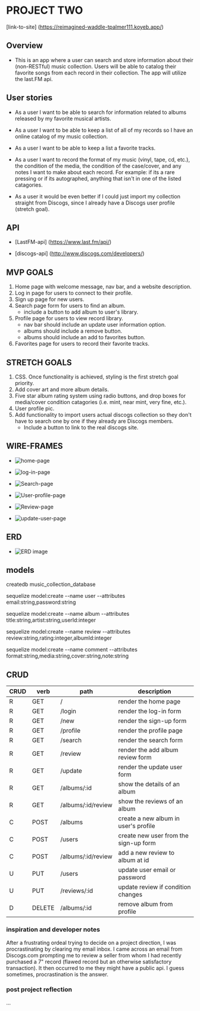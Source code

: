 # PROJECT TWO

 
[link-to-site] (https://reimagined-waddle-tpalmer111.koyeb.app/)

## __Overview__

* This is an app where a user can search and store information about their (non-RESTful) music collection. Users will be able to catalog their favorite songs from each record in their collection. The app will utilize the last.FM api.  

## __User stories__

* As a user I want to be able to search for information related to albums released by my favorite musical artists.

* As a user I want to be able to keep a list of all of my records so I have an online catalog of my music collection.

* As a user I want to be able to keep a list a favorite tracks.

* As a user I want to record the format of my music (vinyl, tape, cd, etc.), the condition of the media, the condition of the case/cover, and any notes I want to make about each record. For example: if its a rare pressing or if its autographed, anything that isn't in one of the listed catagories.

* As a user it would be even better if I could just import my collection straight from Discogs, since I already have a Discogs user profile (stretch goal).


## __API__

* [LastFM-api] (https://www.last.fm/api/)

* [discogs-api] (http://www.discogs.com/developers/)


## __MVP GOALS__

1. Home page with welcome message, nav bar, and a website description.
2. Log in page for users to connect to their profile.
3. Sign up page for new users.
4. Search page form for users to find an album.
    * include a button to add album to user's library.
5. Profile page for users to view record library.
    * nav bar should include an update user information option.
    * albums should include a remove button.
    * albums should include an add to favorites button.
6. Favorites page for users to record their favorite tracks.
    

## __STRETCH GOALS__

1. CSS. Once functionality is achieved, styling is the first stretch goal priority. 
2. Add cover art and more album details.
3. Five star album rating system using radio buttons, and drop boxes for media/cover condition catagories (i.e. mint, near mint, very fine, etc.).
4. User profile pic.
5. Add functionality to import users actual discogs collection so they don't have to search one by one if they already are Discogs members.
    * Include a button to link to the real discogs site.


## __WIRE-FRAMES__

* ![home-page](images/home-wire-1%20(1).jpg)

* ![log-in-page](images/Log-in-wire-1%20(1).jpg)

* ![Search-page](images/Search-wire-1%20(1).jpg)

* ![User-profile-page](images/Profile-wire-1%20(3).jpg)

* ![Review-page](images/Review-wire-1.jpg)

* ![update-user-page](images/update-user-wire-1%20(1).jpg)


## __ERD__

* ![ERD image](images/ERD.svg)


## __models__

createdb music_collection_database

sequelize model:create --name user --attributes email:string,password:string

sequelize model:create --name album --attributes title:string,artist:string,userId:integer

sequelize model:create --name review --attributes review:string,rating:integer,albumId:integer

sequelize model:create --name comment --attributes format:string,media:string,cover:string,note:string



## __CRUD__

CRUD | verb   | path                 | description                                  |
-----|--------|----------------------|----------------------------------------------|
R    | GET    | /                    | render the home page                         |
R    | GET    | /login               | render the log-in form                       |
R    | GET    | /new                 | render the sign-up form                      |
R    | GET    | /profile             | render the profile page                      |
R    | GET    | /search              | render the search form                       |
R    | GET    | /review             | render the add album review form              |
R    | GET    | /update              | render the update user form                  |
R    | GET    | /albums/:id          | show the details of an album                 |
R    | GET    | /albums/:id/review  | show the reviews of an album                  |
C    | POST   | /albums              | create a new album in user's profile         |
C    | POST   | /users               | create new user from the sign-up form        |
C    | POST   | /albums/:id/review  | add a new review to album at id               |
U    | PUT    | /users               | update user email or password                |
U    | PUT    | /reviews/:id        | update review if condition changes            |
D    | DELETE | /albums/:id          | remove album from profile                    |




### inspiration and developer notes

After a frustrating ordeal trying to decide on a project direction, I was procrastinating by clearing my email inbox. I came across an email from Discogs.com prompting me to review a seller from whom I had recently purchased a 7" record (flawed record but an otherwise satisfactory transaction). It then occurred to me they might have a public api. I guess sometimes, procrastination is the answer.

### post project reflection

...